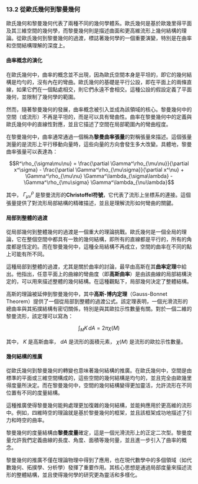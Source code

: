 ### 13.2 從歐氏幾何到黎曼幾何

歐氏幾何和黎曼幾何代表了兩種不同的幾何學體系。歐氏幾何是基於歐幾里得平面及其三維空間的幾何學，而黎曼幾何則是描述曲面和更高維流形上幾何結構的理論。從歐氏幾何到黎曼幾何的過渡，標誌著幾何學的一個重要演變，特別是在曲率和空間結構理解的深度上。

#### 曲率概念的演化

在歐氏幾何中，曲率的概念並不出現，因為歐氏空間本身是平坦的，即它的幾何結構是均勻的，沒有內在的彎曲。歐氏幾何的基礎是平行公設，即在平面上的兩條直線，如果它們在一個點處相交，則它們永遠不會相交。這種公設的假設定義了平面幾何，並限制了幾何學的範圍。

然而，隨著黎曼幾何的發展，曲率概念被引入並成為該領域的核心。黎曼幾何中的空間（或流形）不再是平坦的，而是可以具有彎曲性。曲率在黎曼幾何中的定義與歐氏幾何中的直線性對應，並且它描述了空間在局部範圍內的彎曲程度。

在黎曼幾何中，曲率通常通過一個稱為**黎曼曲率張量**的對稱張量來描述。這個張量測量的是流形上平行移動向量時，這些向量的方向會發生多大改變。具體地，黎曼曲率張量可以表達為：


```math
R^\rho_{\sigma\mu\nu} = \frac{\partial \Gamma^\rho_{\mu\nu}}{\partial x^\sigma} - \frac{\partial \Gamma^\rho_{\mu\sigma}}{\partial x^\nu} + \Gamma^\rho_{\mu\nu} \Gamma^\lambda_{\sigma\lambda} - \Gamma^\rho_{\mu\sigma} \Gamma^\lambda_{\nu\lambda}
```


其中， $`\Gamma^\rho_{\mu\nu}`$  是黎曼流形的**Christoffel符號**，它代表了流形上坐標系的連接。這個張量提供了對流形局部結構的精確描述，並且是理解流形如何彎曲的關鍵。

#### 局部到整體的過渡

從局部幾何到整體幾何的過渡是一個重大的理論挑戰。歐氏幾何是一個全局的理論，它在整個空間中都具有一致的幾何結構，即所有的直線都是平行的，所有的角度都是恆定的。而在黎曼幾何中，這種全局結構不再成立，空間的曲率在不同的點上可能有所不同。

這種局部到整體的過渡，尤其是關於曲率的討論，最早由高斯在其**曲率定理**中給出。他指出，任意平面上的曲線的彎曲度（即**高斯曲率**）是由該曲線的局部結構決定的，可以用來描述整體的幾何結構。在這種觀點下，局部幾何決定了整體結構。

高斯的理論被延伸到黎曼幾何中，其中**高斯-博内定理**（Gauss-Bonnet Theorem）提供了一個從局部到整體的過渡公式。該定理表明，一個光滑流形的總曲率與其拓撲結構有密切關係，特別是與其歐拉示性數量有關。對於一個二維的黎曼流形，該定理可以寫為：


```math
\int_M K \, dA = 2\pi \chi(M)
```


其中， $`K`$  是高斯曲率， $`dA`$  是流形的面積元素， $`\chi(M)`$  是流形的歐拉示性數量。

#### 幾何結構的推廣

從歐氏幾何到黎曼幾何的轉變也意味著幾何結構的推廣。在歐氏幾何中，空間是由標準的平面或三維空間構成的，這些空間的幾何結構是均勻的，並且完全由歐幾里得度量所決定。而在黎曼幾何中，空間的幾何結構變得更加靈活，允許流形在不同位置有不同的度量結構。

這種推廣使得黎曼幾何能夠處理更加復雜的幾何結構，並能夠應用於更高維的流形中。例如，四維時空的理論就是基於黎曼幾何的框架，並且該框架成功地描述了引力和時空的曲率。

黎曼幾何的度量結構由**黎曼度量**確定，這是一個光滑流形上的正定二次型。黎曼度量允許我們定義曲線的長度、角度、面積等幾何量，並且進一步引入了曲率的概念。

黎曼幾何的推廣不僅在理論物理中得到了應用，也在現代數學中的多個領域（如代數幾何、拓撲學、分析學）發揮了重要作用。其核心思想是通過局部度量來描述流形的整體結構，並且使得幾何學的研究更為靈活和多樣化。